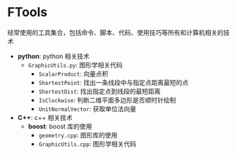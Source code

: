 # FTools

经常使用的工具集合，包括命令、脚本、代码、使用技巧等所有和计算机相关的技术

- **python**: python 相关技术
    - `GraphicUtils.py`: 图形学相关代码
        - `ScalarProduct`: 向量点积
        - `ShortestPoint`: 找出一条线段中与指定点距离最短的点
        - `ShortestDist`: 找出指定点到线段的最短距离
        - `IsClockwise`: 判断二维平面多边形是否顺时针绘制
        - `UnitNormalVector`: 获取单位法向量
- **C++**: c++ 相关技术
    - **boost**: boost 库的使用
        - `geometry.cpp`: 图形库的使用
        -  `GraphicUtils.cpp`: 图形学相关代码

